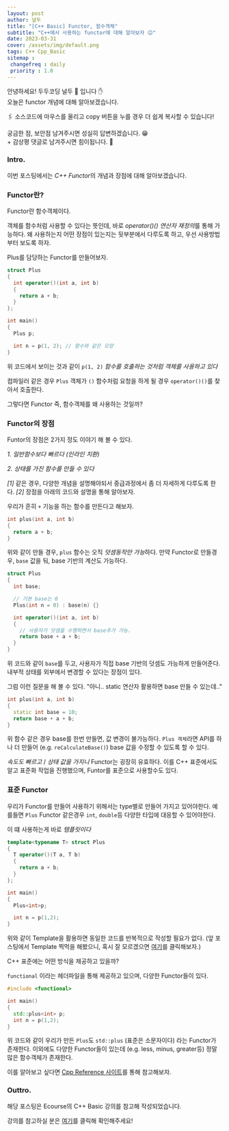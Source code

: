 ```yaml
---
layout: post
author: 널두
title: "[C++ Basic] Functor, 함수객체"
subtitle: "C++에서 사용하는 functor에 대해 알아보자 😉"
date: 2023-03-31
cover: /assets/img/default.png
tags: C++ Cpp_Basic
sitemap :
 changefreq : daily
 priority : 1.0
---
```

안녕하세요! 두두코딩 <span class="doodoo">널두 🥸</span> 입니다 ✋ <br>
오늘은 functor 개념에 대해 알아보겠습니다.

🖇 소스코드에 마우스를 올리고 <span class="tip">copy</span> 버튼을 누를 경우 더 쉽게 복사할 수 있습니다!

궁금한 점, 보안점 남겨주시면 성실히 답변하겠습니다. 😁 <br>
\+ 감상평 댓글로 남겨주시면 힘이됩니다. 🙇 <br>
### Intro.
이번 포스팅에서는 *C++ Functor*의 개념과 장점에 대해 알아보겠습니다.

### Functor란?
Functor란 함수객체이다.

객체를 함수처럼 사용할 수 있다는 뜻인데, 바로 *operator()() 연산자 재정의*를 통해 가능하다.
왜 사용하는지 어떤 장점이 있는지는 뒷부분에서 다루도록 하고, 우선 사용방법부터 보도록 하자.

Plus를 담당하는 Functor를 만들어보자.

```cpp
struct Plus
{
  int operator()(int a, int b)
  {
    return a + b;
  }
};

int main()
{
  Plus p;

  int n = p(1, 2); // 함수와 같은 모양
}
```

위 코드에서 보이는 것과 같이 `p(1, 2)` *함수를 호출하는 것처럼 객체를 사용하고 있다*

컴파일러 같은 경우 `Plus` 객체가 `()` 함수처럼 요청을 하게 될 경우 `operator()()`를 찾아서 호출한다.

그렇다면 Functor 즉, 함수객체를 왜 사용하는 것일까?

### Functor의 장점
Funtor의 장점은 2가지 정도 이야기 해 볼 수 있다.

*1. 일반함수보다 빠르다 (인라인 치환)*

*2. 상태를 가진 함수를 만들 수 있다*

*[1]* 같은 경우, 다양한 개념을 설명해야되서 중급과정에서 좀 더 자세하게 다루도록 한다. *[2]* 장점을 아래의 코드와 설명을 통해 알아보자.

우리가 흔히 `+` 기능을 하는 함수를 만든다고 해보자.

```cpp
int plus(int a, int b)
{
  return a + b;
}
```

위와 같이 만들 경우, `plus` 함수는 오직 *덧셈동작만 가능*하다. 만약 Functor로 만들경우, `base` 값을 둬, base 기반의 계산도 가능하다.

```cpp
struct Plus
{
  int base;

  // 기본 base는 0
  Plus(int n = 0) : base(n) {}

  int operator()(int a, int b)
  {
    // 사용자가 덧셈을 수행하면서 base추가 가능.
    return base + a + b;
  }
}
```

위 코드와 같이 `base`를 두고, 사용자가 직접 base 기반의 덧셈도 가능하게 만들어준다. 내부적 상태를 외부에서 변경할 수 있다는 장점이 있다.

그럼 이런 질문을 해 볼 수 있다. "아니.. static 연산자 활용하면 base 만들 수 있는데.."

```cpp
int plus(int a, int b)
{
  static int base = 10;
  return base + a + b;
}
```

위 함수 같은 경우 base를 한번 만들면, 값 변경이 불가능하다. `Plus 객체`라면 API를 하나 더 만들어 (e.g. `reCalculateBase()`) base 값을 수정할 수 있도록 할 수 있다.

*속도도 빠르고* / *상태 값을 가지니* Functor는 굉장히 유효하다. 이를 C++ 표준에서도 알고 표준화 작업을 진행했으며, Funtor를 표준으로 사용할수도 있다.

### 표준 Functor
우리가 Functor를 만들어 사용하기 위해서는 type별로 만들어 가지고 있어야한다. 예를들면 `Plus` Functor 같은경우 `int`, `double`등 다양한 타입에 대응할 수 있어야한다.

이 떄 사용하는게 바로 *템플릿이다*

```cpp
template<typename T> struct Plus
{
  T operator()(T a, T b)
  {
    return a + b;
  }
};

int main()
{
  Plus<int>p;

  int n = p(1,2);
}
```

위와 같이 Template을 활용하면 동일한 코드를 반복적으로 작성할 필요가 없다. (앞 포스팅에서 Template 찍먹을 해봤으니, 혹시 잘 모르겠으면 [여기](https://0xd00d00.github.io/2023/02/12/ecourse_basic_7_function_2.html)를 클릭해보자.)

C++ 표준에는 어떤 방식을 제공하고 있을까?

`functional` 이라는 헤더파일을 통해 제공하고 있으며, 다양한 Functor들이 있다.

```cpp
#include <functional>

int main()
{
  std::plus<int> p;
  int n = p(1,2);
}
```

위 코드와 같이 우리가 만든 `Plus`도 `std::plus` (표준은 소문자이다) 라는 Functor가 존재한다. 이외에도 다양한 Functor들이 있는데 (e.g. less, minus, greater등) 정말 많은 함수객체가 존재한다.

이를 알아보고 싶다면 [Cpp Reference 사이트](https://en.cppreference.com/w/cpp/header/functional)를 통해 참고해보자.

### Outtro.
해당 포스팅은 Ecourse의 C++ Basic 강의를 참고해 작성되었습니다.

강의를 참고하실 분은 [여기](https://www.ecourse.co.kr/course/cppbasic_v2/)를 클릭해 확인해주세요!
